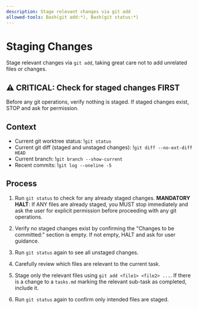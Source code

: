 ```yaml
---
description: Stage relevant changes via git add
allowed-tools: Bash(git add:*), Bash(git status:*)
---
```

# Staging Changes

Stage relevant changes via `git add`, taking great care not to add
unrelated files or changes.

## ⚠️ CRITICAL: Check for staged changes FIRST

Before any git operations, verify nothing is staged. If staged changes
exist, STOP and ask for permission.

## Context

- Current git worktree status: !`git status`
- Current git diff (staged and unstaged changes): !`git diff --no-ext-diff HEAD`
- Current branch: !`git branch --show-current`
- Recent commits: !`git log --oneline -5`

## Process

1. Run `git status` to check for any already staged changes.
   **MANDATORY HALT**: If ANY files are already staged, you MUST stop
   immediately and ask the user for explicit permission before
   proceeding with any git operations.

2. Verify no staged changes exist by confirming the "Changes to be
   committed:" section is empty. If not empty, HALT and ask for user
   guidance.

3. Run `git status` again to see all unstaged changes.

4. Carefully review which files are relevant to the current task.

5. Stage only the relevant files using `git add <file1> <file2> ...`.
   If there is a change to a `tasks.md` marking the relevant sub-task
   as completed, include it.

6. Run `git status` again to confirm only intended files are staged.